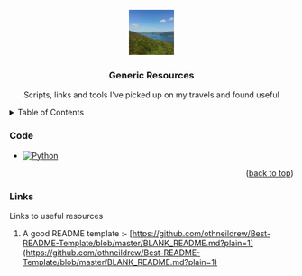 

<!-- PROJECT LOGO -->
<br />
<div align="center">
  <a href="https://github.com/Kangaroo78/generic">
    <img src="images/ford.jpg" alt="Logo" width="80" height="80">
  </a>

<h3 align="center">Generic Resources</h3>

  <p align="center">
    Scripts, links and tools I've picked up on my travels and found useful
    <br />
   
   
  </p>
</div>




<!-- TABLE OF CONTENTS -->
<details>
  <summary>Table of Contents</summary>
  <ol>
    <li><a href="###Code">Code</a></li>
    <li><a href="###Links">Links</a></li>
  </ol>
</details>






### Code 

* [![Python][Python.org]][Python-url]

<p align="right">(<a href="#readme-top">back to top</a>)</p>



### Links

Links to useful resources

1. A good README template :- [https://github.com/othneildrew/Best-README-Template/blob/master/BLANK_README.md?plain=1](https://github.com/othneildrew/Best-README-Template/blob/master/BLANK_README.md?plain=1)


<!-- MARKDOWN LINKS & IMAGES -->
<!-- https://www.markdownguide.org/basic-syntax/#reference-style-links -->

[Python-url]: https://www.python.org/
[Python.org]: https://img.shields.io/badge/python-3670A0?style=for-the-badge&logo=python&logoColor=ffdd54
